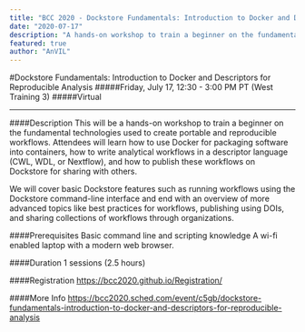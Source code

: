 ```yaml
---
title: "BCC 2020 - Dockstore Fundamentals: Introduction to Docker and Descriptors for Reproducible Analysis"
date: "2020-07-17"
description: "A hands-on workshop to train a beginner on the fundamental technologies used to create portable and reproducible workflows"
featured: true
author: "AnVIL"
---
```


#Dockstore Fundamentals: Introduction to Docker and Descriptors for Reproducible Analysis
#####Friday, July 17, 12:30 - 3:00 PM PT (West Training 3)
#####Virtual

---

####Description
This will be a hands-on workshop to train a beginner on the fundamental technologies used to create portable and reproducible workflows. Attendees will learn how to use Docker for packaging software into containers, how to write analytical workflows in a descriptor language (CWL, WDL, or Nextflow), and how to publish these workflows on Dockstore for sharing with others.
 
 We will cover basic Dockstore features such as running workflows using the Dockstore command-line interface and end with an overview of more advanced topics like best practices for workflows, publishing using DOIs, and sharing collections of workflows through organizations.

####Prerequisites
Basic command line and scripting knowledge
A wi-fi enabled laptop with a modern web browser.

####Duration
1 sessions (2.5 hours)

####Registration
https://bcc2020.github.io/Registration/

####More Info
https://bcc2020.sched.com/event/c5gb/dockstore-fundamentals-introduction-to-docker-and-descriptors-for-reproducible-analysis